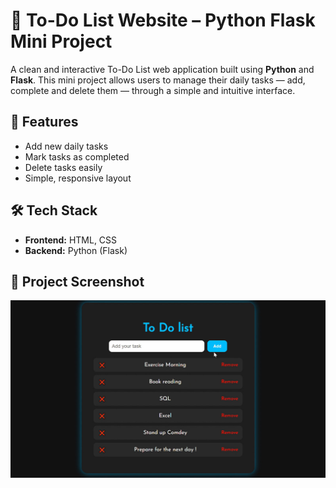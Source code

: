 # 📝 To-Do List Website – Python Flask Mini Project

A clean and interactive To-Do List web application built using **Python** and **Flask**. This mini project allows users to manage their daily tasks — add, complete and delete them — through a simple and intuitive interface.

## 🚀 Features

- Add new daily tasks  
- Mark tasks as completed  
- Delete tasks easily  
- Simple, responsive layout  

## 🛠️ Tech Stack

- **Frontend:** HTML, CSS  
- **Backend:** Python (Flask)

## 📸 Project Screenshot

![Screenshot](screenshot.png)
